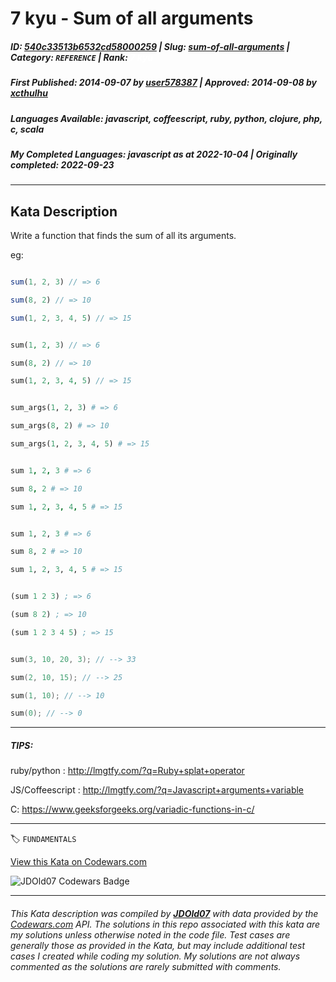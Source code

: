 # 7 kyu - Sum of all arguments

##### **ID**: [540c33513b6532cd58000259](https://www.codewars.com/kata/540c33513b6532cd58000259) | **Slug**: [sum-of-all-arguments](https://www.codewars.com/kata/540c33513b6532cd58000259) | **Category**: `REFERENCE` | **Rank**: <span style="color:white">7 kyu</span>

##### **First Published**: 2014-09-07 ***by*** [user578387](https://www.codewars.com/users/user578387) | **Approved**: 2014-09-08 ***by*** [xcthulhu](https://www.codewars.com/users/xcthulhu)

##### **Languages Available**: javascript, coffeescript, ruby, python, clojure, php, c, scala

##### **My Completed Languages**: javascript ***as at*** 2022-10-04 | **Originally completed**: 2022-09-23

---

## Kata Description


Write a function that finds the sum of all its arguments.



eg:

```javascript

sum(1, 2, 3) // => 6

sum(8, 2) // => 10

sum(1, 2, 3, 4, 5) // => 15

```

```php

sum(1, 2, 3) // => 6

sum(8, 2) // => 10

sum(1, 2, 3, 4, 5) // => 15

```

```python

sum_args(1, 2, 3) # => 6

sum_args(8, 2) # => 10

sum_args(1, 2, 3, 4, 5) # => 15

```

```coffeescript

sum 1, 2, 3 # => 6

sum 8, 2 # => 10

sum 1, 2, 3, 4, 5 # => 15

```

```ruby

sum 1, 2, 3 # => 6

sum 8, 2 # => 10

sum 1, 2, 3, 4, 5 # => 15

```

```clojure

(sum 1 2 3) ; => 6

(sum 8 2) ; => 10

(sum 1 2 3 4 5) ; => 15

```

```c

sum(3, 10, 20, 3); // --> 33

sum(2, 10, 15); // --> 25

sum(1, 10); // --> 10

sum(0); // --> 0

```

-----

##### TIPS: 

ruby/python : http://lmgtfy.com/?q=Ruby+splat+operator



JS/Coffeescript : http://lmgtfy.com/?q=Javascript+arguments+variable



C: https://www.geeksforgeeks.org/variadic-functions-in-c/

---


🏷 `FUNDAMENTALS`


[View this Kata on Codewars.com](https://www.codewars.com/kata/540c33513b6532cd58000259)

![](https://www.codewars.com/users/jdold07/badges/large "JDOld07 Codewars Badge")

---

###### *This Kata description was compiled by [**JDOld07**](https://tpstech.dev) with data provided by the [Codewars.com](https://www.codewars.com) API.  The solutions in this repo associated with this kata are my solutions unless otherwise noted in the code file.  Test cases are generally those as provided in the Kata, but may include additional test cases I created while coding my solution.  My solutions are not always commented as the solutions are rarely submitted with comments.*
